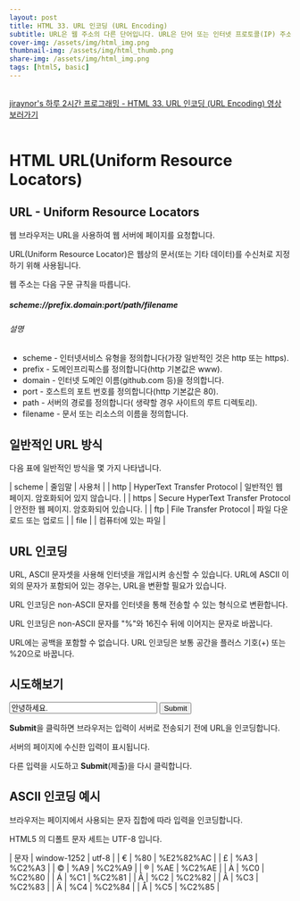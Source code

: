 ```yaml
---
layout: post
title: HTML 33. URL 인코딩 (URL Encoding)
subtitle: URL은 웹 주소의 다른 단어입니다. URL은 단어 또는 인터넷 프로토콜(IP) 주소로 구성할 수 있습니다.
cover-img: /assets/img/html_img.png
thumbnail-img: /assets/img/html_thumb.png
share-img: /assets/img/html_img.png
tags: [html5, basic]
---
```


<br>
<a href="https://youtu.be/G9MhXx4eW-k" target="_blank">jiraynor's 하루 2시간 프로그래밍 - HTML 33. URL 인코딩 (URL Encoding) 영상 보러가기</a>
<br>
<br>

# HTML URL(Uniform Resource Locators)

## URL - Uniform Resource Locators

웹 브라우저는 URL을 사용하여 웹 서버에 페이지를 요청합니다.

URL(Uniform Resource Locator)은 웹상의 문서(또는 기타 데이터)를 수신처로 지정하기 위해 사용됩니다.

웹 주소는 다음 구문 규칙을 따릅니다.

##### scheme://prefix.domain:port/path/filename

###### 설명

+ scheme - 인터넷서비스 유형을 정의합니다(가장 일반적인 것은 http 또는 https).
+ prefix - 도메인프리픽스를 정의합니다(http 기본값은 www).
+ domain - 인터넷 도메인 이름(github.com 등)을 정의합니다.
+ port - 호스트의 포트 번호를 정의합니다(http 기본값은 80).
+ path - 서버의 경로를 정의합니다( 생략할 경우 사이트의 루트 디렉토리).
+ filename - 문서 또는 리소스의 이름을 정의합니다.

## 일반적인 URL 방식

다음 표에 일반적인 방식을 몇 가지 나타냅니다.

| scheme | 줄임말 | 사용처 |
| http | HyperText Transfer Protocol | 일반적인 웹 페이지. 암호화되어 있지 않습니다. |
| https | Secure HyperText Transfer Protocol | 안전한 웹 페이지. 암호화되어 있습니다. |
| ftp | File Transfer Protocol | 파일 다운로드 또는 업로드 |
| file |  | 컴퓨터에 있는 파일 |

## URL 인코딩

URL, ASCII 문자셋을 사용해 인터넷을 개입시켜 송신할 수 있습니다. URL에 ASCII 이외의 문자가 포함되어 있는 경우는, URL을 변환할 필요가 있습니다.

URL 인코딩은 non-ASCII 문자를 인터넷을 통해 전송할 수 있는 형식으로 변환합니다.

URL 인코딩은 non-ASCII 문자를 "%"와 16진수 뒤에 이어지는 문자로 바꿉니다.

URL에는 공백을 포함할 수 없습니다. URL 인코딩은 보통 공간을 플러스 기호(+) 또는 %20으로 바꿉니다.

## 시도해보기

<form action="https://www.w3schools.com/action_page2.php" method="GET">
  <input type="text" value="안녕하세요." name="text" size="30" />
  <input type="submit" value="Submit" />
</form>

**Submit**을 클릭하면 브라우저는 입력이 서버로 전송되기 전에 URL을 인코딩합니다.

서버의 페이지에 수신한 입력이 표시됩니다.

다른 입력을 시도하고 **Submit**(제출)을 다시 클릭합니다.

## ASCII 인코딩 예시

브라우저는 페이지에서 사용되는 문자 집합에 따라 입력을 인코딩합니다.

HTML5 의 디폴트 문자 세트는 UTF-8 입니다.

| 문자 | window-1252 | utf-8 |
| € | %80 | %E2%82%AC |
| £ | %A3 | %C2%A3 |
| © | %A9 | %C2%A9 |
| ® | %AE | %C2%AE |
| À | %C0 | %C2%80 |
| Á | %C1 | %C2%81 |
| Â | %C2 | %C2%82 |
| Ã | %C3 | %C2%83 |
| Ä | %C4 | %C2%84 |
| Å | %C5 | %C2%85 |
